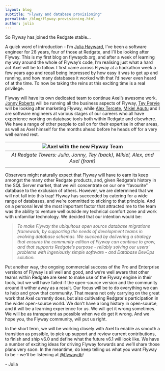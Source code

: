 ```yaml
---
layout: blog
subtitle: "Flyway and database provisioning"
permalink: /blog/flyway-provisioning.html
author: julia
---
```


So Flyway has joined the Redgate stable...

A quick word of introduction - I’m [Julia Hayward](https://twitter.com/Julia_Hayward), I’ve been a software engineer for 26 years, four of those at Redgate, and I’ll be looking after Flyway. This is my first blog on flywaydb.org, and after a week of learning my way around the whole of Flyway’s code, I’m realising just what a hard act Axel will be to follow. I first came across Flyway at a hackathon week a few years ago and recall being impressed by how easy it was to get up and running, and how many databases it worked with that I’d never even heard of at the time. To now be taking the reins at this exciting time is a real privilege.

Flyway will have its own dedicated team to continue Axel’s awesome work. [Jonny Roberts](https://twitter.com/jonny_robots) will be running all the business aspects of Flyway, [Tey Peryie](https://twitter.com/tey247) will be looking after marketing Flyway, while [Alex Tercete](https://twitter.com/alextercete), [Mikiel Agutu](https://twitter.com/mikielagutu) and I are software engineers at various stages of our careers who all have experience working on database tools both within Redgate and elsewhere. We have a range of other people to call on for their expertise in other areas, as well as Axel himself for the months ahead before he heads off for a very well earned rest.

| ![Axel with the new Flyway Team](/assets/posts/flyway-provisioning/dtw-team.png) |
|:--:|
| *At Redgate Towers: Julia, Jonny, Tey (back), Mikiel, Alex, and Axel (front)* |
| |

Observers might naturally expect that Flyway will have to earn its keep amongst the many other Redgate products, and, given Redgate’s history in the SQL Server market, that we will concentrate on our one “favourite” database to the exclusion of others. However, we are determined that we will not fall into this trap! Flyway has succeeded by catering for a wide range of databases, and we’re committed to sticking to that principle. And on a personal level the most important factor that attracted me to the team was the ability to venture well outside my technical comfort zone and work with unfamiliar technology. We decided that our intention would be:

> *To make Flyway the ubiquitous open source database migrations framework, by supporting the needs of development teams in evolving database schemas. We succeed by delivering a strategy that ensures the community edition of Flyway can continue to grow, and that supports Redgate’s purpose - reliably solving our users’ problems with ingeniously simple software - and Database DevOps solution.*

Put another way, the ongoing commercial success of the Pro and Enterprise versions of Flyway is all well and good, and we’re well aware that other teams within Redgate are keen to make use of the Flyway engine in their tools, but we will have failed if the open-source version and the community around it wither away as a result. Our focus will be to do everything we can to help and grow that community. That means not only carrying on the great work that Axel currently does, but also cultivating Redgate's participation in the wider open-source world. We don't have a long history in open-source, and it will be a learning experience for us. We will get it wrong sometimes. We will be as transparent as possible when we do get it wrong. And we hope you, the Flyway community, will put us right.

In the short term, we will be working closely with Axel to enable as smooth a transition as possible, 
to pick up support and review current contributions, to finish and ship v6.0 and define what the future 
v6.1 will look like. We have a number of exciting ideas for driving Flyway forwards and we’ll share 
those plans very soon. In the meantime, do keep telling us what you want Flyway to be - we'll be
listening at [@flywaydb](https://twitter.com/flywaydb)! 

\- Julia